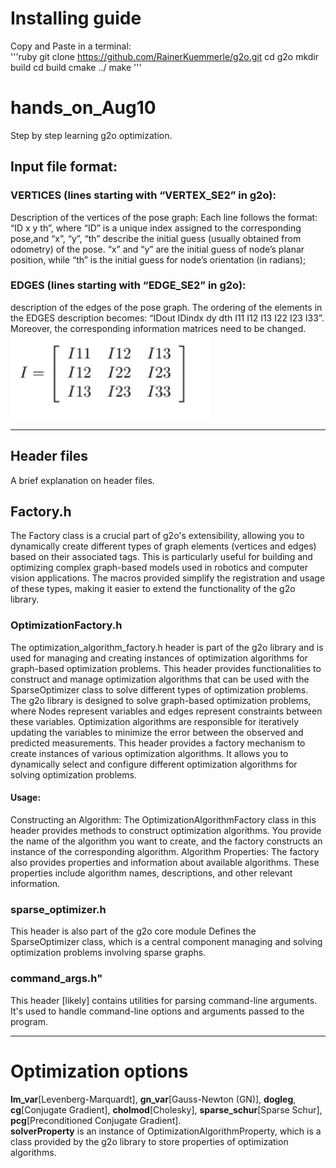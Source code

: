 # Installing guide
Copy and Paste in a terminal:  
'''ruby
git clone https://github.com/RainerKuemmerle/g2o.git
cd g2o
mkdir build
cd build
cmake ../
make
'''  
# hands_on_Aug10
Step by step learning g2o optimization. 
## Input file format:
### VERTICES (lines starting with “VERTEX_SE2” in g2o): 
Description of the vertices of the pose graph: 
Each line follows the format: “ID x y th”, where “ID” is a unique index assigned to the corresponding pose,and “x”, “y”, “th” describe the initial guess (usually obtained from odometry) of the pose. “x” and “y” are the initial guess of node’s planar position, while “th” is the initial guess for node’s orientation (in radians); 
### EDGES (lines starting with “EDGE_SE2” in g2o): 
description of the edges of the pose graph. The ordering of the elements in the EDGES description becomes: “IDout IDindx dy dth I11 I12 I13 I22 I23 I33”. Moreover, the corresponding information matrices need to be changed.  
![Alt text](information_mat.png)
***
## Header files
A brief explanation on header files.  
## Factory.h
The Factory class is a crucial part of g2o's extensibility, allowing you to dynamically create different types of graph elements (vertices and edges) based on their associated tags. 
This is particularly useful for building and optimizing complex graph-based models used in robotics and computer vision applications. 
The macros provided simplify the registration and usage of these types, making it easier to extend the functionality of the g2o library.
### OptimizationFactory.h
The optimization_algorithm_factory.h header is part of the g2o library and is used for managing and creating instances of optimization algorithms for graph-based optimization problems. 
This header provides functionalities to construct and manage optimization algorithms that can be used with the SparseOptimizer class to solve different types of optimization problems.
The g2o library is designed to solve graph-based optimization problems, where 
Nodes represent variables and edges represent constraints between these variables. 
Optimization algorithms are responsible for iteratively updating the variables to minimize the error between the observed and predicted measurements.
This header provides a factory mechanism to create instances of various optimization algorithms. 
It allows you to dynamically select and configure different optimization algorithms for solving optimization problems.
#### Usage:
Constructing an Algorithm: The OptimizationAlgorithmFactory class in this header provides methods to construct optimization algorithms. You provide the name of the algorithm you want to create, and the factory constructs an instance of the corresponding algorithm.
Algorithm Properties: The factory also provides properties and information about available algorithms. These properties include algorithm names, descriptions, and other relevant information.
### sparse_optimizer.h
This header is also part of the g2o core module 
Defines the SparseOptimizer class, which is a central component  managing and solving optimization problems involving sparse graphs.
### command_args.h" 
This header [likely] contains utilities for parsing command-line arguments. It's used to handle command-line options and arguments passed to the program.
***
# Optimization options
**lm_var**[Levenberg-Marquardt], **gn_var**[Gauss-Newton (GN)], **dogleg**, **cg**[Conjugate Gradient], **cholmod**[Cholesky], **sparse_schur**[Sparse Schur], **pcg**[Preconditioned Conjugate Gradient].  
**solverProperty** is an instance of OptimizationAlgorithmProperty, which is a class provided by the g2o library to store properties of optimization algorithms.



